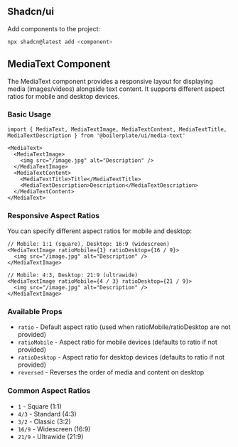 ## Shadcn/ui

Add components to the project:

```bash
npx shadcn@latest add <component>
```

## MediaText Component

The MediaText component provides a responsive layout for displaying media (images/videos) alongside text content. It supports different aspect ratios for mobile and desktop devices.

### Basic Usage

```tsx
import { MediaText, MediaTextImage, MediaTextContent, MediaTextTitle, MediaTextDescription } from '@boilerplate/ui/media-text'

<MediaText>
  <MediaTextImage>
    <img src="/image.jpg" alt="Description" />
  </MediaTextImage>
  <MediaTextContent>
    <MediaTextTitle>Title</MediaTextTitle>
    <MediaTextDescription>Description</MediaTextDescription>
  </MediaTextContent>
</MediaText>
```

### Responsive Aspect Ratios

You can specify different aspect ratios for mobile and desktop:

```tsx
// Mobile: 1:1 (square), Desktop: 16:9 (widescreen)
<MediaTextImage ratioMobile={1} ratioDesktop={16 / 9}>
  <img src="/image.jpg" alt="Description" />
</MediaTextImage>

// Mobile: 4:3, Desktop: 21:9 (ultrawide)
<MediaTextImage ratioMobile={4 / 3} ratioDesktop={21 / 9}>
  <img src="/image.jpg" alt="Description" />
</MediaTextImage>
```

### Available Props

- `ratio` - Default aspect ratio (used when ratioMobile/ratioDesktop are not provided)
- `ratioMobile` - Aspect ratio for mobile devices (defaults to ratio if not provided)
- `ratioDesktop` - Aspect ratio for desktop devices (defaults to ratio if not provided)
- `reversed` - Reverses the order of media and content on desktop

### Common Aspect Ratios

- `1` - Square (1:1)
- `4/3` - Standard (4:3)
- `3/2` - Classic (3:2)
- `16/9` - Widescreen (16:9)
- `21/9` - Ultrawide (21:9)